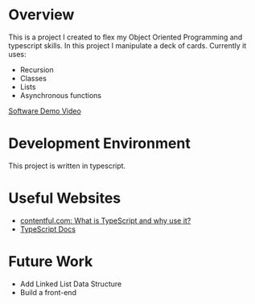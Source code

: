 # Overview

This is a project I created to flex my Object Oriented Programming and typescript skills. 
In this project I manipulate a deck of cards. 
Currently it uses:
- Recursion
- Classes
- Lists
- Asynchronous functions

[Software Demo Video]([[http://youtube.link.goes.here](https://youtu.be/9vig3H-gueY)])

# Development Environment

This project is written in typescript.

# Useful Websites

- [contentful.com: What is TypeScript and why use it?](https://www.contentful.com/blog/what-is-typescript-and-why-should-you-use-it/#:~:text=TypeScript%20extends%20JavaScript%20and%20improves,%2C%20tuple%2C%20generics%2C%20etc.)
- [TypeScript Docs](https://www.typescriptlang.org/)

# Future Work

- Add Linked List Data Structure
- Build a front-end
